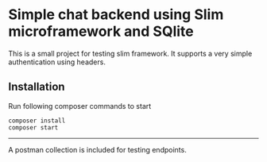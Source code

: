 # Simple chat backend using Slim microframework and SQlite

This is a small project for testing slim framework. It supports a very simple authentication using headers.

## Installation

Run following composer commands to start
```
composer install
composer start
```
---

A postman collection is included for testing endpoints.